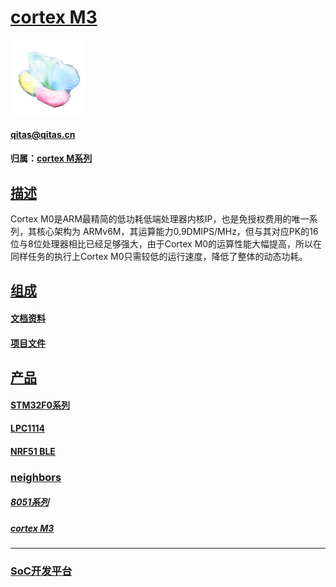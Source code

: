 ﻿# [cortex M3](https://github.com/sochub/CM0)

[![sites](SoC/SoC.png)](http://www.qitas.cn) 

####  qitas@qitas.cn

#### 归属：[cortex M系列](https://github.com/sochub/CM)

## [描述](https://github.com/sochub/CM0/wiki) 

Cortex M0是ARM最精简的低功耗低端处理器内核IP，也是免授权费用的唯一系列，其核心架构为 ARMv6M，其运算能力0.9DMIPS/MHz，但与其对应PK的16位与8位处理器相比已经足够强大，由于Cortex M0的运算性能大幅提高，所以在同样任务的执行上Cortex M0只需较低的运行速度，降低了整体的动态功耗。


## [组成](SoC/) 

#### [文档资料](docs/)


#### [项目文件](project/)


## [产品](https://github.com/sochub/CM0)

#### [STM32F0系列](https://github.com/sochub/STM32F0) 

#### [LPC1114](https://github.com/sochub/LPC1114) 

#### [NRF51 BLE](https://github.com/sochub/NRF51)

### [neighbors](https://github.com/sochub/CM0)

##### [8051系列](https://github.com/sochub/MCS-51) 

##### [cortex M3](https://github.com/sochub/CM3)


---

###  [SoC开发平台](http://www.qitas.cn)   

